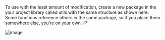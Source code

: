 To use with the least amount of modification, create a new package in the your project library called utils with the same structure as shown here. Some functions reference others in the same package, so if you place them somewhere else, you're on your own. :P

![image](https://github.com/JordanCClark/ignition_utils/assets/65254377/d3f07729-88fa-4d3e-9975-07d2443b980a)
